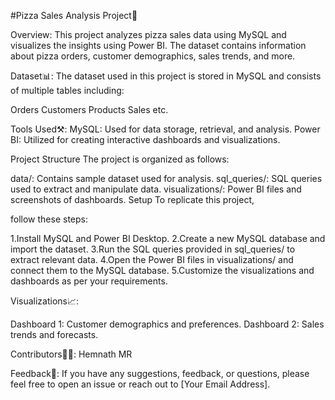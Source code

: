 #Pizza Sales Analysis Project🍕

Overview:
This project analyzes pizza sales data using MySQL and visualizes the insights using Power BI. The dataset contains information about pizza orders, customer demographics, sales trends, and more.

Dataset📊:
The dataset used in this project is stored in MySQL and consists of multiple tables including:

Orders
Customers
Products
Sales
etc.

Tools Used⚒:
MySQL: Used for data storage, retrieval, and analysis.
Power BI: Utilized for creating interactive dashboards and visualizations.

Project Structure
The project is organized as follows:

data/: Contains sample dataset used for analysis.
sql_queries/: SQL queries used to extract and manipulate data.
visualizations/: Power BI files and screenshots of dashboards.
Setup
To replicate this project, 

follow these steps:

1.Install MySQL and Power BI Desktop.
2.Create a new MySQL database and import the dataset.
3.Run the SQL queries provided in sql_queries/ to extract relevant data.
4.Open the Power BI files in visualizations/ and connect them to the MySQL database.
5.Customize the visualizations and dashboards as per your requirements.

Visualizations📈:

Dashboard 1: Customer demographics and preferences.
Dashboard 2: Sales trends and forecasts.

Contributors👨‍💼:
Hemnath MR

Feedback💭:
If you have any suggestions, feedback, or questions, please feel free to open an issue or reach out to [Your Email Address].

